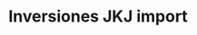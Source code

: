 ---
title: "Inversiones JKJ import"
url: /puerto-la-cruz/inversiones-jkj-import/
shop: Lebensmittel
---